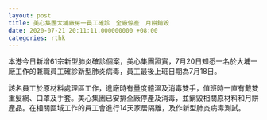 ```yaml
---
layout: post
title: 美心集團大埔廠房一員工確診　全廠停產　月餅銷毀
date: 2020-07-21 20:11:11.000000000 +08:00
categories: rthk
---
```


本港今日新增61宗新型肺炎確診個案，美心集團證實，7月20日知悉一名於大埔一廠工作的兼職員工確診新型肺炎病毒，員工最後上班日期為7月18日。

該名員工於原材料處理區工作，進廠時有量度體溫及消毒雙手，值班時一直有戴雙重髮網、口罩及手套。美心集團已安排全廠停產及消毒，並銷毀相關原材料和月餅產品。在相關區域工作的員工會進行14天家居隔離，及作新型肺炎病毒測試。
